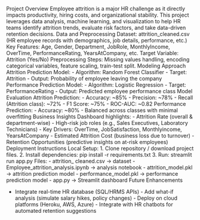 Project Overview
Employee attrition is a major HR challenge as it directly impacts productivity, hiring costs, and organizational stability. This project leverages data analysis, machine learning, and visualization to help HR teams identify attrition trends, evaluate risk factors, and take data-driven retention decisions.
 Data and Preprocessing
Dataset: attrition_cleaned.csv (HR employee records with demographics, job details, performance, etc.) Key Features: Age, Gender, Department, JobRole, MonthlyIncome, OverTime, PerformanceRating, YearsAtCompany, etc. Target Variable: Attrition (Yes/No) Preprocessing Steps: Missing values handling, encoding categorical variables, feature scaling, train-test split.
 Modeling Approach
Attrition Prediction Model: - Algorithm: Random Forest Classifier - Target: Attrition - Output:
Probability of employee leaving the company Performance Prediction Model: - Algorithm: Logistic
Regression - Target: PerformanceRating - Output: Predicted employee performance class
 Model Evaluation
Attrition Prediction: - Accuracy: ~85% - Precision: ~78% - Recall (Attrition class): ~72% - F1 Score:
~75% - ROC-AUC: ~0.82 Performance Prediction: - Accuracy: ~80% - Balanced across classes with minimal overfitting
 Business Insights
Dashboard highlights: - Attrition Rate (overall & department-wise) - High-risk job roles (e.g., Sales Executives, Laboratory Technicians) - Key Drivers: OverTime, JobSatisfaction, Monthlyincome, YearsAtCompany - Estimated Attrition Cost (business loss due to turnover) - Retention Opportunities (predictive insights on at-risk employees)
 Deployment Instructions
Local Setup: 1. Clone repository / download project files. 2. Install dependencies: pip install -r requirements.txt 3. Run: streamlit run app.py Files: - attrition_ cleaned.csv → dataset - Employee_attrition_analysis.ipynb → analysis notebook - attrition_model.pkl → attrition prediction model - performance_model.pkl → performance prediction model - app.py → Streamlit dashboard
 Future Enhancements
- Integrate real-time HR database (SQL/HRMS APIs) - Add what-if analysis (simulate salary hikes, policy changes) - Deploy on cloud platforms (Heroku, AWS, Azure) - Integrate with HR chatbots for automated retention suggestions
